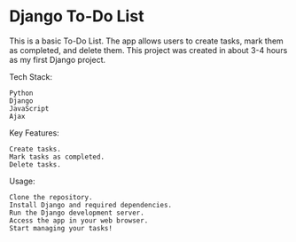 # Django To-Do List

This is a basic To-Do List. The app allows users to create tasks, mark them as completed, and delete them. This project was created in about 3-4 hours as my first Django project.


Tech Stack:

    Python
    Django
    JavaScript
    Ajax
    
Key Features:

    Create tasks.
    Mark tasks as completed.
    Delete tasks.

Usage:

    Clone the repository.
    Install Django and required dependencies.
    Run the Django development server.
    Access the app in your web browser.
    Start managing your tasks!
